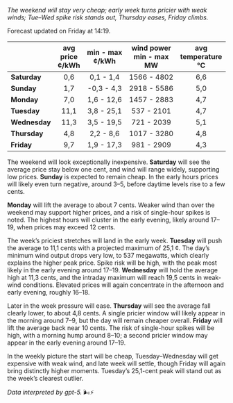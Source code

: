 *The weekend will stay very cheap; early week turns pricier with weak winds; Tue–Wed spike risk stands out, Thursday eases, Friday climbs.*

Forecast updated on Friday at 14:19.

|  | avg<br>price<br>¢/kWh | min - max<br>¢/kWh | wind power<br>min - max<br>MW | avg<br>temperature<br>°C |
|:-------------|:----------------:|:----------------:|:-------------:|:-------------:|
| **Saturday** | 0,6 | 0,1 - 1,4 | 1566 - 4802 | 6,6 |
| **Sunday** | 1,7 | -0,3 - 4,3 | 2918 - 5586 | 5,0 |
| **Monday** | 7,0 | 1,6 - 12,6 | 1457 - 2883 | 4,7 |
| **Tuesday** | 11,1 | 3,8 - 25,1 | 537 - 2101 | 4,7 |
| **Wednesday** | 11,3 | 3,5 - 19,5 | 721 - 2039 | 5,1 |
| **Thursday** | 4,8 | 2,2 - 8,6 | 1017 - 3280 | 4,8 |
| **Friday** | 9,7 | 1,9 - 17,3 | 981 - 2909 | 4,3 |

The weekend will look exceptionally inexpensive. **Saturday** will see the average price stay below one cent, and wind will range widely, supporting low prices. **Sunday** is expected to remain cheap. In the early hours prices will likely even turn negative, around 3–5, before daytime levels rise to a few cents.

**Monday** will lift the average to about 7 cents. Weaker wind than over the weekend may support higher prices, and a risk of single-hour spikes is noted. The highest hours will cluster in the early evening, likely around 17–19, when prices may exceed 12 cents.

The week’s priciest stretches will land in the early week. **Tuesday** will push the average to 11,1 cents with a projected maximum of 25,1 ¢. The day’s minimum wind output drops very low, to 537 megawatts, which clearly explains the higher peak price. Spike risk will be high, with the peak most likely in the early evening around 17–19. **Wednesday** will hold the average high at 11,3 cents, and the intraday maximum will reach 19,5 cents in weak-wind conditions. Elevated prices will again concentrate in the afternoon and early evening, roughly 16–18.

Later in the week pressure will ease. **Thursday** will see the average fall clearly lower, to about 4,8 cents. A single pricier window will likely appear in the morning around 7–9, but the day will remain cheaper overall. **Friday** will lift the average back near 10 cents. The risk of single-hour spikes will be high, with a morning hump around 8–10; a second pricier window may appear in the early evening around 17–19.

In the weekly picture the start will be cheap, Tuesday–Wednesday will get expensive with weak wind, and late week will settle, though Friday will again bring distinctly higher moments. Tuesday’s 25,1-cent peak will stand out as the week’s clearest outlier.

*Data interpreted by gpt-5.* 🌬️⚡️
